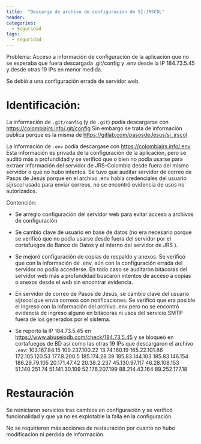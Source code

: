 ```yaml
---
title:  "Descarga de archivo de configuración de SI-JRSCOL"
header:
categories: 
  - Seguridad
tags:
  - seguridad
---
```


Problema: Acceso a información de configuración de la aplicación que no se
esperaba que fuera descargada .git/config y .env desde la IP 184.73.5.45 y
desde otras 19 IPs en menor medida.

Se debió a una configuración errada de servidor web.

# Identificación:

La información de `.git/config` (y de `.git`) podía descargarse con
<https://colombiajrs.info/.git/config> Sin embargo se trata de  información
pública porque es la misma de <https://gitlab.com/pasosdeJesus/si_jrscol>

La información de `.env` podía descargase con <https://colombiajrs.info/.env>
Esta información es  privada de la configuración de la aplicación, pero se
auditó más a profundidad y se verificó que o bien no podía usarse para extraer
información del servidor de JRS-Colombia desde fuera del mismo servidor o que
no hubo intentos.  Se tuvo que auditar servidor de correo de Pasos de Jesús
porque en el archivo .env había credenciales del usuario sijrscol usado para
enviar correos, no se encontró evidencia de usos no autorizados.

Contención:

* Se arreglo configuración del servidor web para evitar acceso a archivos de
  configuración 

* Se cambió clave de usuario en base de datos (no era necesario porque se
  verificó que no podía usarse desde fuera del servidor por el cortafuegos
  de Banco de Datos y el interno del servidor de JRS ).

* Se mejoró configuración de copias de respaldo y anexos. Se verificó que
  con la información de .env, aún con la configuración errada del servidor
  no podía accederse.  En todo caso se auditaron bitácoras del servidor
  web más a profundidad buscaron intentos de acceso a copias o anexos
  desde el web sin encontrar evidencia.

* En servidor de correo de Pasos de Jesús, se cambio clave del usuario
  sijrscol que envía correos con notificaciones.  Se verificó que era
  posible el ingreso con la información del archivo .env pero no se
  encontró evidencia de ingreso alguno en bitácoras ni usos del servicio
  SMTP fuera de los generados por el sistema.

* Se reportó la IP 184.73.5.45 en
  <https://www.abuseipdb.com/check/184.73.5.45> y  se bloqueó en
  cortafuegos de BD  así como las  otras 19 IPs que descargaron el
  archivo `.env`: 
  103.167.84.15
  109.237.100.22
  13.74.160.19
  165.22.101.86
  172.105.120.53
  177.8.200.5
  185.174.28.39
  185.83.144.103
  185.83.146.154
  186.29.79.105
  20.171.47.42
  20.38.2.237
  45.130.97.117
  46.28.108.153
  51.140.251.74
  51.141.30.109
  52.176.207.199
  88.214.43.164
  89.252.177.18

# Restauración

Se reiniciaron servicios tras cambios en configuración y se verificó
funcionalidad y que ya no es explotable la falla en la
configuración.

No se requirieron más acciones de restauración por cuanto no hubo
modificación ni perdida de información. 

